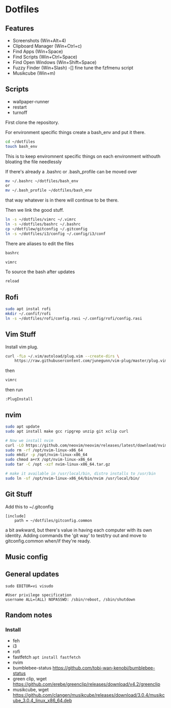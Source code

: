 # Dotfiles

## Features

- Screenshots (Win+Alt+4)
- Clipboard Manager (Win+Ctrl+c)
- Find Apps (Win+Space) 
- Find Scripts (Win+Ctrl+Space) 
- Find Open Windows (Win+Shift+Space) 
- Fuzzy Finder (Win+Slash) 
    -[] fine tune the fzfmenu script
- Musikcube (Win+m)


## Scripts
- wallpaper-runner 
- restart
- turnoff



First clone the repository. 

For environment specific things create a bash_env and put it there. 
```bash
cd ~/dotfiles
touch bash_env
```
This is to keep enviromnent specific things on each environment withouth bloating the file needlessly

If there's already a .bashrc or .bash_profile can be moved over

```bash
mv ~/.bashrc ~/dotfiles/bash_env
or
mv ~/.bash_profile ~/dotfiles/bash_env
```
that way whatever is in there will continue to be there.


Then we link the good stuff. 

```bash
ln -s ~/dotfiles/vimrc ~/.vimrc
ln -s ~/dotfiles/bashrc ~/.bashrc
cp ~/dotfilew/gitconfig ~/.gitconfig
ln -s ~/dotfiles/i3/config ~/.config/i3/conf
```

There are aliases to edit the files 

```bash
bashrc 
```

```bash
vimrc
```

To source the bash after updates
```bash
reload
```

## Rofi

```bash
sudo apt instal rofi
mkdir ~/.confif/rofi
ln -s ~/dotfiles/rofi/config.rasi ~/.config/rofi/config.rasi
```


## Vim Stuff

Install vim plug. 
```bash
curl -fLo ~/.vim/autoload/plug.vim --create-dirs \
    https://raw.githubusercontent.com/junegunn/vim-plug/master/plug.vim
```
then
```bash
vimrc
```
then run 
```
:PlugInstall
```


## nvim
```bash
sudo apt update
sudo apt install make gcc ripgrep unzip git xclip curl

# Now we install nvim
curl -LO https://github.com/neovim/neovim/releases/latest/download/nvim-linux-x86_64.tar.gz
sudo rm -rf /opt/nvim-linux-x86_64
sudo mkdir -p /opt/nvim-linux-x86_64
sudo chmod a+rX /opt/nvim-linux-x86_64
sudo tar -C /opt -xzf nvim-linux-x86_64.tar.gz

# make it available in /usr/local/bin, distro installs to /usr/bin
sudo ln -sf /opt/nvim-linux-x86_64/bin/nvim /usr/local/bin/
```

## Git Stuff
Add this to ~/.gitconfig
```shell
[include]
    path = ~/dotfiles/gitconfig.common
```
a bit awkward, but there's value in having each computer with its own identity.
Adding commands the 'git way' to test/try out and move to gitconfig.common when/if they're ready. 

## Music config

## General updates

```shell
sudo EDITOR=vi visudo

#User privilege specification
username ALL=(ALL) NOPASSWD: /sbin/reboot, /sbin/shutdown
```


## Random notes

### Install
- feh
- i3
- rofi
- fastfetch `apt install fastfetch`
- nvim
- bumblebee-status https://github.com/tobi-wan-kenobi/bumblebee-status
- green clip, wget https://github.com/erebe/greenclip/releases/download/v4.2/greenclip
- musikcube, wget https://github.com/clangen/musikcube/releases/download/3.0.4/musikcube_3.0.4_linux_x86_64.deb 

